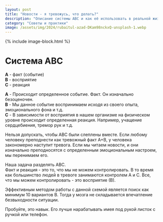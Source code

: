 ```yaml
---
layout: post
title: "Новости - я тревожусь, что делать?"
description: "Описание системы АВС и как её использовать в реальной жизни"
category: "Советы и практики"
image: /assets/img/2024/rubaitul-azad-DKam98nckxQ-unsplash-1.webp
---
```


{% include image-block.html %}

# Система АВС

**А** - факт (событие)  
**В** - восприятие  
**С** - реакция  

**А** - Происходит определенное событие. Факт. Он изначально безоценочен.  
**В** - Мы данное событие воспринимаем исходя из своего опыта, эмоционального фона и т.д.  
**С** - В зависимости от восприятия в нашем организме на физическом уровне происходит определенная реакция. 
Например, учащение сердцебиения, тремор рук и т.д.

Нельзя допускать, чтобы АВС были слеплены вместе. Если любому человеку преподнести как тревожный факт А+В, у человека закономерно наступит тревога.
Если мы читаем новости, и они изначально преподносятся с определенным эмоциональным настроем, мы перенимаем его.

Наша задача разделять АВС.  
Факт и реакция - это то, что мы не можем контролировать. 
В то время как большинство людей в тревоге занимаются контролем А и С. 
Все, что мы можем контролировать - это восприятие (В).

Эффективным методом работы с данной схемой является поиск как минимум 10 вариантов В. 
Тогда у мозга не складывается впечатление безвыходности ситуации.  

Пробуйте, это навык. Его лучше нарабатывать имея под рукой листок с ручкой или телефон.